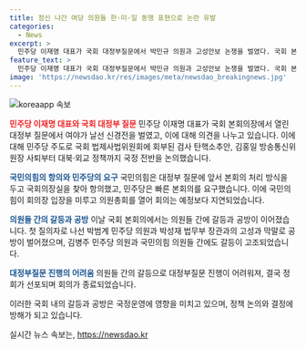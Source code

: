 ```yaml
---
title: 정신 나간 여당 의원들 한·미·일 동맹 표현으로 논란 유발
categories:
  - News
excerpt: >
  민주당 이재명 대표가 국회 대정부질문에서 박민규 의원과 고성안보 논쟁을 벌였다. 국회 본회의는 예정보다 1시간 34분 늦게 시작됐고, 민주당의 강경한 드라이브가 국정운영을 방해하고 있다는 여당의 주장까지 나왔다. 검찰 탄핵 추진부터 대북 정책까지 다루며 야당과 여당은 고성과 막말을 주고받았고, 국회는 소란에 휩싸여 진행이 어렵다고 판단돼 정회를 선포했다.
feature_text: >
  민주당 이재명 대표가 국회 대정부질문에서 박민규 의원과 고성안보 논쟁을 벌였다. 국회 본회의는 예정보다 1시간 34분 늦게 시작됐고, 민주당의 강경한 드라이브가 국정운영을 방해하고 있다는 여당의 주장까지 나왔다. 검찰 탄핵 추진부터 대북 정책까지 다루며 야당과 여당은 고성과 막말을 주고받았고, 국회는 소란에 휩싸여 진행이 어렵다고 판단돼 정회를 선포했다.
image: 'https://newsdao.kr/res/images/meta/newsdao_breakingnews.jpg'
---
```


<p><img src="https://newsdao.kr/res/images/meta/newsdao_breakingnews.jpg" alt="koreaapp 속보" /></p>

<p><b><span style="color: #ee2323;">민주당 이재명 대표와 국회 대정부 질문</span></b>
민주당 이재명 대표가 국회 본회의장에서 열린 대정부 질문에서 여야가 날선 신경전을 벌였고, 이에 대해 의견을 나누고 있습니다. 이에 대해 민주당 주도로 국회 법제사법위원회에 회부된 검사 탄핵소추안, 김홍일 방송통신위원장 사퇴부터 대북·외교 정책까지 국정 전반을 논의했습니다.</p>

<p><b><span style="color: #1a5490;">국민의힘의 항의와 민주당의 요구</span></b>
국민의힘은 대정부 질문에 앞서 본회의 처리 방식을 두고 국회의장실을 찾아 항의했고, 민주당은 빠른 본회의를 요구했습니다. 이에 국민의힘이 회의장 입장을 미루고 의원총회를 열어 회의는 예정보다 지연되었습니다.</p>

<p><b><span style="color: #1a5490;">의원들 간의 갈등과 공방</span></b>
이날 국회 본회의에서는 의원들 간에 갈등과 공방이 이어졌습니다. 첫 질의자로 나선 박범계 민주당 의원과 박성재 법무부 장관과의 고성과 막말로 공방이 벌어졌으며, 김병주 민주당 의원과 국민의힘 의원들 간에도 갈등이 고조되었습니다.</p>

<p><b><span style="color: #1a5490;">대정부질문 진행의 어려움</span></b>
의원들 간의 갈등으로 대정부질문 진행이 어려워져, 결국 정회가 선포되며 회의가 종료되었습니다.</p>

<p>이러한 국회 내의 갈등과 공방은 국정운영에 영향을 미치고 있으며, 정책 논의와 결정에 방해가 되고 있습니다.</p>
실시간 뉴스 속보는, <a href="https://newsdao.kr" rel="dofollow">https://newsdao.kr</a>


